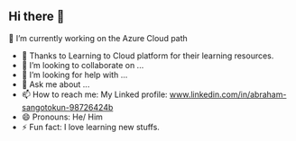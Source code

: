 ## Hi there 👋

<!--
**Sangotokun15/Sangotokun15** is a ✨ _special_ ✨ repository because its `README.md` (this file) appears on your GitHub profile.

Here are some ideas to get you started: -->

🔭 I’m currently working on the Azure Cloud path
- 🌱 Thanks to Learning to Cloud platform for their learning resources.
- 👯 I’m looking to collaborate on ...
- 🤔 I’m looking for help with ...
- 💬 Ask me about ...
- 📫 How to reach me: My Linked profile: www.linkedin.com/in/abraham-sangotokun-98726424b
- 😄 Pronouns: He/ Him
- ⚡ Fun fact: I love learning new stuffs.

